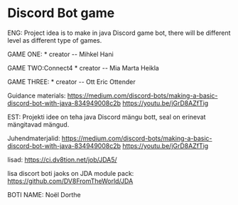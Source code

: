 #   Discord Bot game

ENG:
Project idea is to make in java Discord game bot, there will be different level as different type of games.

GAME ONE:
*
creator -- Mihkel Hani 

GAME TWO:Connect4
*
creator -- Mia Marta Heikla

GAME THREE:
*
creator -- Ott Eric Ottender


Guidance materials:
https://medium.com/discord-bots/making-a-basic-discord-bot-with-java-834949008c2b
https://youtu.be/jGrD8AZfTig

EST:
Projekti idee on teha java Discord mängu bott, seal on erinevat mängitavad mängud.

Juhendmaterjalid:
https://medium.com/discord-bots/making-a-basic-discord-bot-with-java-834949008c2b
https://youtu.be/jGrD8AZfTig


lisad:
https://ci.dv8tion.net/job/JDA5/


lisa discort boti jaoks on JDA module pack: 
https://github.com/DV8FromTheWorld/JDA

BOTI NAME:
Noël Dorthe
